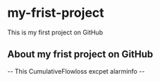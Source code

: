# my-frist-project
This is my first project on GitHub
## About my frist project on GitHub
-- This CumulativeFlowloss excpet alarminfo --
